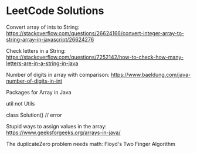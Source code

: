 # LeetCode Solutions

Convert array of ints to String: https://stackoverflow.com/questions/26624166/convert-integer-array-to-string-array-in-javascript/26624276

Check letters in a String: https://stackoverflow.com/questions/7252142/how-to-check-how-many-letters-are-in-a-string-in-java

Number of digits in array with comparison: https://www.baeldung.com/java-number-of-digits-in-int

Packages for Array in Java

util not Utils

class Solution() // error

Stupid ways to assign values in the array: https://www.geeksforgeeks.org/arrays-in-java/

The duplicateZero problem needs math: Floyd's Two Finger Algorithm
